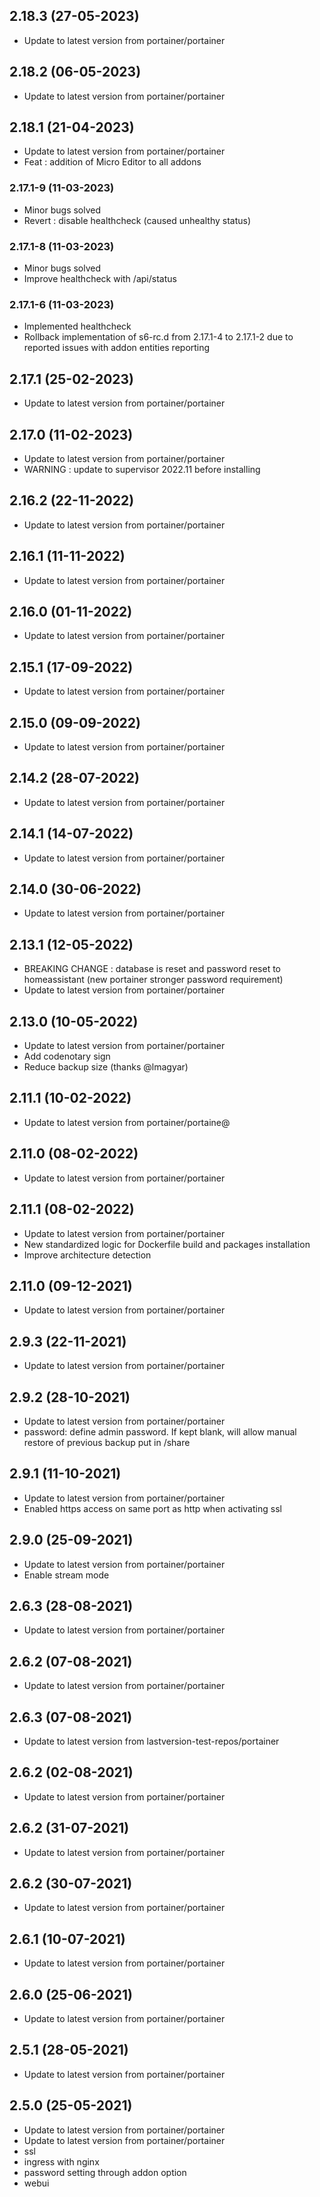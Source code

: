 
## 2.18.3 (27-05-2023)
- Update to latest version from portainer/portainer

## 2.18.2 (06-05-2023)
- Update to latest version from portainer/portainer

## 2.18.1 (21-04-2023)
- Update to latest version from portainer/portainer
- Feat : addition of Micro Editor to all addons

### 2.17.1-9 (11-03-2023)

- Minor bugs solved
- Revert : disable healthcheck (caused unhealthy status)

### 2.17.1-8 (11-03-2023)

- Minor bugs solved
- Improve healthcheck with /api/status

### 2.17.1-6 (11-03-2023)

- Implemented healthcheck
- Rollback implementation of s6-rc.d from 2.17.1-4 to 2.17.1-2 due to reported issues with addon entities reporting

## 2.17.1 (25-02-2023)

- Update to latest version from portainer/portainer

## 2.17.0 (11-02-2023)

- Update to latest version from portainer/portainer
- WARNING : update to supervisor 2022.11 before installing

## 2.16.2 (22-11-2022)

- Update to latest version from portainer/portainer

## 2.16.1 (11-11-2022)

- Update to latest version from portainer/portainer

## 2.16.0 (01-11-2022)

- Update to latest version from portainer/portainer

## 2.15.1 (17-09-2022)

- Update to latest version from portainer/portainer

## 2.15.0 (09-09-2022)

- Update to latest version from portainer/portainer

## 2.14.2 (28-07-2022)

- Update to latest version from portainer/portainer

## 2.14.1 (14-07-2022)

- Update to latest version from portainer/portainer

## 2.14.0 (30-06-2022)

- Update to latest version from portainer/portainer

## 2.13.1 (12-05-2022)

- BREAKING CHANGE : database is reset and password reset to homeassistant (new portainer stronger password requirement)
- Update to latest version from portainer/portainer

## 2.13.0 (10-05-2022)

- Update to latest version from portainer/portainer
- Add codenotary sign
- Reduce backup size (thanks @lmagyar)

## 2.11.1 (10-02-2022)

- Update to latest version from portainer/portaine@

## 2.11.0 (08-02-2022)

- Update to latest version from portainer/portainer

## 2.11.1 (08-02-2022)

- Update to latest version from portainer/portainer
- New standardized logic for Dockerfile build and packages installation
- Improve architecture detection

## 2.11.0 (09-12-2021)

- Update to latest version from portainer/portainer

## 2.9.3 (22-11-2021)

- Update to latest version from portainer/portainer

## 2.9.2 (28-10-2021)

- Update to latest version from portainer/portainer
- password: define admin password. If kept blank, will allow manual restore of previous backup put in /share

## 2.9.1 (11-10-2021)

- Update to latest version from portainer/portainer
- Enabled https access on same port as http when activating ssl

## 2.9.0 (25-09-2021)

- Update to latest version from portainer/portainer
- Enable stream mode

## 2.6.3 (28-08-2021)

- Update to latest version from portainer/portainer

## 2.6.2 (07-08-2021)

- Update to latest version from portainer/portainer

## 2.6.3 (07-08-2021)

- Update to latest version from lastversion-test-repos/portainer

## 2.6.2 (02-08-2021)

- Update to latest version from portainer/portainer

## 2.6.2 (31-07-2021)

- Update to latest version from portainer/portainer

## 2.6.2 (30-07-2021)

- Update to latest version from portainer/portainer

## 2.6.1 (10-07-2021)

- Update to latest version from portainer/portainer

## 2.6.0 (25-06-2021)

- Update to latest version from portainer/portainer

## 2.5.1 (28-05-2021)

- Update to latest version from portainer/portainer

## 2.5.0 (25-05-2021)

- Update to latest version from portainer/portainer
- Update to latest version from portainer/portainer
- ssl
- ingress with nginx
- password setting through addon option
- webui
